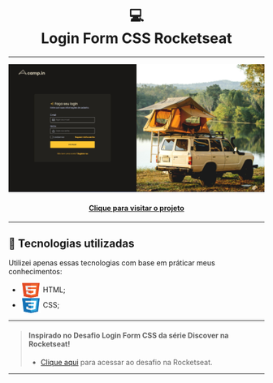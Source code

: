 <h1 align="center">
  💻<br>Login Form CSS Rocketseat
</h1>

---

<img src="./form-rocket.jpg"/>

<h4 align="center"><a href="discover-challenge.vercel.app">Clique para visitar o projeto</a></h4>

---

## 💼 Tecnologias utilizadas

Utilizei apenas essas tecnologias com base em práticar meus conhecimentos:

- <img align="center" alt="Joao-HTML" height="30" width="40" src="https://raw.githubusercontent.com/devicons/devicon/master/icons/html5/html5-original.svg"> HTML;
- <img align="center" alt="Joao-CSS" height="30" width="40" src="https://raw.githubusercontent.com/devicons/devicon/master/icons/css3/css3-original.svg"> CSS;

---

> #### Inspirado no Desafio Login Form CSS da série Discover na Rocketseat!
>
> - <a href="https://app.rocketseat.com.br/discover/challenges">Clique aqui</a> para acessar ao desafio na Rocketseat.
>
---
